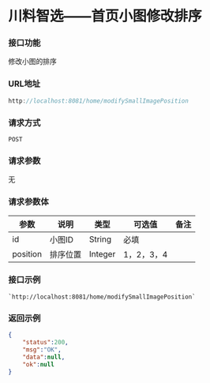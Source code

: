 # 川料智选——首页小图修改排序
### 接口功能

修改小图的排序

### URL地址

```javascript
http://localhost:8081/home/modifySmallImagePosition
```

### 请求方式

`POST`

### 请求参数

无

### 请求参数体

| 参数      | 说明                               | 类型      | 可选值       | 备注    |
|---------- |---------------------------------- |---------- |------------- |-------- |
|id | 小图ID | String  | 必填 | |
|position | 排序位置 | Integer  | 1，2，3，4 | |

### 接口示例

    `http://localhost:8081/home/modifySmallImagePosition`

### 返回示例

```json
{
    "status":200,
    "msg":"OK",
    "data":null,
    "ok":null
}
```
